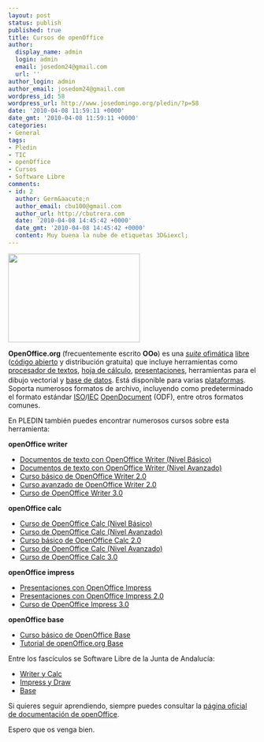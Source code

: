 ```yaml
---
layout: post
status: publish
published: true
title: Cursos de openOffice
author:
  display_name: admin
  login: admin
  email: josedom24@gmail.com
  url: ''
author_login: admin
author_email: josedom24@gmail.com
wordpress_id: 58
wordpress_url: http://www.josedomingo.org/pledin/?p=58
date: '2010-04-08 11:59:11 +0000'
date_gmt: '2010-04-08 11:59:11 +0000'
categories:
- General
tags:
- Pledin
- TIC
- openOffice
- Cursos
- Software Libre
comments:
- id: 2
  author: Germ&aacute;n
  author_email: cbu100@gmail.com
  author_url: http://cbutrera.com
  date: '2010-04-08 14:45:42 +0000'
  date_gmt: '2010-04-08 14:45:42 +0000'
  content: Muy buena la nube de etiquetas 3D&iexcl;
---
```

<p><a href="http://www.josedomingo.org/pledin/wp-content/uploads/2010/04/openoffice.jpg.png"><img class="alignleft size-medium wp-image-59" title="openoffice.jpg" src="http://www.josedomingo.org/pledin/wp-content/uploads/2010/04/openoffice.jpg-300x203.png" alt="" width="267" height="180" /></a></p>
<p><strong>OpenOffice.org</strong> (frecuentemente escrito <strong>OOo</strong>) es una <a title="Suite ofim&aacute;tica" href="http://es.wikipedia.org/wiki/Suite_ofim%C3%A1tica"><em>suite</em> ofim&aacute;tica</a> <a title="Software libre" href="http://es.wikipedia.org/wiki/Software_libre">libre</a> (<a title="C&oacute;digo abierto" href="http://es.wikipedia.org/wiki/C%C3%B3digo_abierto">c&oacute;digo abierto</a> y distribuci&oacute;n gratuita) que incluye herramientas como <a title="Procesador de textos" href="http://es.wikipedia.org/wiki/Procesador_de_textos">procesador de textos</a>, <a title="Hoja de c&aacute;lculo" href="http://es.wikipedia.org/wiki/Hoja_de_c%C3%A1lculo">hoja de c&aacute;lculo</a>, <a title="Programa de presentaci&oacute;n" href="http://es.wikipedia.org/wiki/Programa_de_presentaci%C3%B3n">presentaciones</a>, herramientas para el dibujo vectorial y <a title="Base de datos" href="http://es.wikipedia.org/wiki/Base_de_datos">base de datos</a>.<sup> </sup>Est&aacute; disponible para varias <a title="Plataforma (inform&aacute;tica)" href="http://es.wikipedia.org/wiki/Plataforma_%28inform%C3%A1tica%29">plataformas</a>. Soporta numerosos formatos de archivo, incluyendo como predeterminado el formato est&aacute;ndar <a title="Organizaci&oacute;n Internacional para la Estandarizaci&oacute;n" href="http://es.wikipedia.org/wiki/Organizaci%C3%B3n_Internacional_para_la_Estandarizaci%C3%B3n">ISO</a>/<a title="Comisi&oacute;n Electrot&eacute;cnica Internacional" href="http://es.wikipedia.org/wiki/Comisi%C3%B3n_Electrot%C3%A9cnica_Internacional">IEC</a> <a title="OpenDocument" href="http://es.wikipedia.org/wiki/OpenDocument">OpenDocument</a> (ODF), entre otros formatos comunes.</p>
<p>En PLEDIN tambi&eacute;n puedes encontrar numerosos cursos sobre esta herramienta:</p>
<p><strong>openOffice writer</strong></p>
<ul>
<li><a href="../../web/course/view.php?id=6">Documentos de texto con OpenOffice Writer (Nivel B&aacute;sico)</a></li>
<li><a href="../../web/course/view.php?id=12">Documentos de texto con OpenOffice Writer (Nivel Avanzado)</a></li>
<li><a href="../../web/course/view.php?id=49">Curso b&aacute;sico de OpenOffice Writer 2.0</a></li>
<li><a href="../../web/course/view.php?id=50">Curso avanzado de OpenOffice Writer 2.0</a></li>
<li><a href="http://tecnologiaedu.uma.es/materiales/oowriter/" target="_blank">Curso de OpenOffice Writer 3.0</a></li>
</ul>
<p><strong>openOffice calc</strong></p>
<ul>
<li><a href="../../web/course/view.php?id=14">Curso de OpenOffice Calc (Nivel B&aacute;sico)</a></li>
<li><a href="../../web/course/view.php?id=20">Curso de OpenOffice Calc (Nivel Avanzado)</a></li>
<li><a href="../../web/course/view.php?id=52">Curso b&aacute;sico de OpenOffice Calc 2.0</a></li>
<li><a href="../../web/course/view.php?id=20">Curso de OpenOffice Calc (Nivel Avanzado)</a></li>
<li><a href="http://tecnologiaedu.uma.es/materiales/oocalc/" target="_blank">Curso de OpenOffice Calc 3.0</a></li>
</ul>
<p><strong>openOffice impress</strong></p>
<ul>
<li><a href="../../web/course/view.php?id=21">Presentaciones con OpenOffice Impress</a></li>
<li><a href="../../web/course/view.php?id=53">Presentaciones con OpenOffice Impress 2.0</a></li>
<li><a href="http://tecnologiaedu.uma.es/materiales/impress">Curso de OpenOffice Impress 3.0</a></li>
</ul>
<p><strong>openOffice base</strong></p>
<ul>
<li><a href="../../web/course/view.php?id=58">Curso b&aacute;sico de OpenOffice Base</a></li>
<li><a href="http://tutorialopenofficebase.wordpress.com/">Tutorial de openOffice.org Base</a></li>
</ul>
<p>Entre los fasc&iacute;culos se Software Libre de la Junta de Andaluc&iacute;a:</p>
<ul>
<li> <a href="http://www.guadalinex.org/mas-programas/descargas/documentos-de-guadalinex/fasciculos/5-Writer_y_Calc.pdf">Writer y Calc</a></li>
<li> <a href="http://www.guadalinex.org/mas-programas/descargas/documentos-de-guadalinex/fasciculos/6-Impress_y_Draw.pdf">Impress y Draw</a></li>
<li> <a href="http://www.guadalinex.org/mas-programas/descargas/documentos-de-guadalinex/fasciculos/7-Base.pdf">Base</a></li>
</ul>
<p>Si quieres seguir aprendiendo, siempre puedes consultar la <a href="http://documentation.openoffice.org/">p&aacute;gina oficial de documentaci&oacute;n de openOffice</a>.</p>
<p>Espero que os venga bien.</p>
